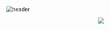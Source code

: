 ![header](https://capsule-render.vercel.app/api?type=soft&color=gradient&height=300&section=header&text=Yun%20Damin&fontSize=90&animation=fadeIn)

<p align="center">
 <img src = ".img/비시월_로고.png">
</p>
